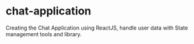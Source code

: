 # chat-application
Creating the Chat Application using ReactJS, handle user data with State management tools and library.
